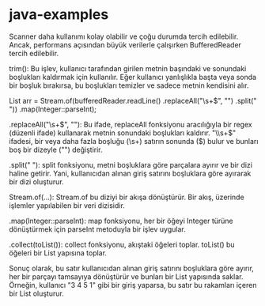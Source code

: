 # java-examples

Scanner daha kullanımı kolay olabilir ve çoğu durumda tercih edilebilir. Ancak, performans açısından büyük verilerle çalışırken BufferedReader tercih edilebilir.

trim(): Bu işlev, kullanıcı tarafından girilen metnin başındaki ve sonundaki boşlukları kaldırmak için kullanılır. Eğer kullanıcı yanlışlıkla başta veya sonda bir boşluk bırakırsa, bu boşlukları temizler ve sadece metnin kendisini alır.


List<Integer> arr = Stream.of(bufferedReader.readLine()
             .replaceAll("\\s+$", "")
             .split(" "))
             .map(Integer::parseInt);
             
.replaceAll("\\s+$", ""): Bu ifade, replaceAll fonksiyonu aracılığıyla bir regex (düzenli ifade) kullanarak metnin sonundaki boşlukları kaldırır. "\\s+$" ifadesi, bir veya daha fazla boşluğu (\\s+) satırın sonunda ($) bulur ve bunları boş bir dizeyle ("") değiştirir.

.split(" "): split fonksiyonu, metni boşluklara göre parçalara ayırır ve bir dizi haline getirir. Yani, kullanıcıdan alınan giriş satırını boşluklara göre ayırarak bir dizi oluşturur.

Stream.of(...): Stream.of bu diziyi bir akışa dönüştürür. Bir akış, üzerinde işlemler yapılabilen bir veri dizisidir.

.map(Integer::parseInt): map fonksiyonu, her bir öğeyi Integer türüne dönüştürmek için parseInt metoduyla bir işlev uygular.

.collect(toList()): collect fonksiyonu, akıştaki öğeleri toplar. toList() bu öğeleri bir List yapısına toplar.

Sonuç olarak, bu satır kullanıcıdan alınan giriş satırını boşluklara göre ayırır, her bir parçayı tamsayıya dönüştürür ve bunları bir List<Integer> yapısında saklar. Örneğin, kullanıcı "3 4 5 1" gibi bir giriş yaparsa, bu satır bu rakamları içeren bir List<Integer> oluşturur.


